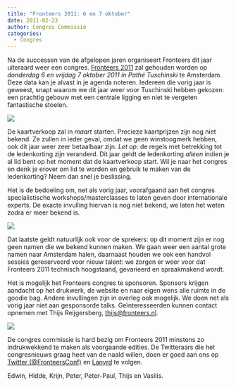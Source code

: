```yaml
---
title: "Fronteers 2011: 6 en 7 oktober"
date: 2011-02-23
author: Congres Commissie
categories: 
  - Congres
---
```

Na de successen van de afgelopen jaren organiseert Fronteers dit jaar uiteraard weer een congres. [Fronteers 2011](/congres/2011) zal gehouden worden op *donderdag 6 en vrijdag 7 oktober 2011 in Pathé Tuschinski* te Amsterdam. Deze data kan je alvast in je agenda noteren. Iedereen die vorig jaar is geweest, snapt waarom we dit jaar weer voor Tuschinski hebben gekozen: een prachtig gebouw met een centrale ligging en niet te vergeten fantastische stoelen.

![](https://fronteers.nl/_img/congres/2010/venue/fronteers-2010-andreasdantz.jpg)

De kaartverkoop zal in *maart* starten. Precieze kaartprijzen zijn nog niet bekend. Ze zullen in ieder geval, omdat we geen winstoogmerk hebben, ook dit jaar weer zeer betaalbaar zijn. 
*Let op*: de regels met betrekking tot de ledenkorting zijn veranderd. Dit jaar geldt de ledenkorting *alleen* indien je al lid bent op het moment dat de kaartverkoop start. Wil je naar het congres en denk je erover om lid te worden en gebruik te maken van de ledenkorting? Neem dan snel je beslissing.

Het is de bedoeling om, net als vorig jaar, voorafgaand aan het congres specialistische workshops/masterclasses te laten geven door internationale experts. De exacte invulling hiervan is nog niet bekend, we laten het weten zodra er meer bekend is.

![](https://fronteers.nl/_img/congres/2010/fr4-lejoe.jpg)

Dat laatste geldt natuurlijk ook voor de sprekers: op dit moment zijn er nog geen namen die we bekend kunnen maken. We gaan weer een aantal grote namen naar Amsterdam halen, daarnaast houden we ook een handvol sessies gereserveerd voor nieuw talent: we zorgen er weer voor dat Fronteers 2011 technisch hoogstaand, gevarieerd en spraakmakend wordt.

Het is mogelijk het Fronteers congres te sponsoren. Sponsors krijgen aandacht op het drukwerk, de website en naar eigen wens alle ruimte in de goodie bag. Andere invullingen zijn in overleg ook mogelijk. We doen net als vorig jaar niet aan gesponsorde talks. Geïnteresseerden kunnen contact opnemen met Thijs Reijgersberg, <thijs@fronteers.nl>.

![](https://fronteers.nl/_img/congres/2010/fr5-lejoe.jpg)

De congres commissie is hard bezig om Fronteers 2011 minstens zo indrukwekkend te maken als voorgaande edities. De Twitteraars die het congresnieuws graag heet van de naald willen, doen er goed aan ons op [Twitter (@FronteersConf)](https://twitter.com/FronteersConf) en [Lanyrd](http://lanyrd.com/2011/fronteers/) te volgen.

Edwin, Hidde, Krijn, Peter, Peter-Paul, Thijs en Vasilis.
